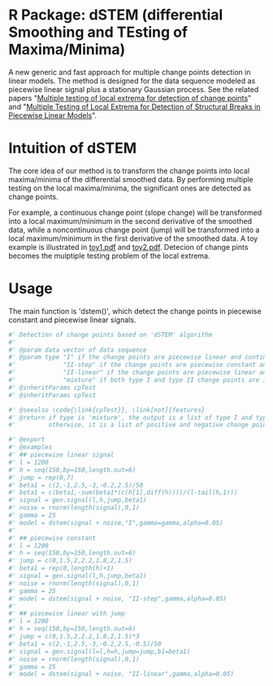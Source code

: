 # R Package: dSTEM (differential Smoothing and TEsting of Maxima/Minima)

A new generic and fast approach for multiple change points detection in linear models. The method is designed for the data sequence modeled as piecewise linear signal plus a stationary Gaussian process. See the related papers "[Multiple testing of local extrema for detection of change points](https://projecteuclid.org/journals/electronic-journal-of-statistics/volume-14/issue-2/Multiple-testing-of-local-extrema-for-detection-of-change-points/10.1214/20-EJS1751.full)" and "[Multiple Testing of Local Extrema for Detection of Structural Breaks in Piecewise Linear Models](https://arxiv.org/pdf/2308.04368)".

# Intuition of dSTEM

The core idea of our method is to transform the change points into local maxima/minima of the differential smoothed data. By performing multiple testing on the local maxima/minima, the significant ones are detected as change points.

For example, a continuous change point (slope change) will be transformed into a local maximum/minimum in the second derivative of the smoothed data, while a noncontinuous change point (jump) will be transformed into a local maximum/minimum in the first derivative of the smoothed data.
A toy example is illustrated in [toy1.pdf](https://github.com/zhibinghe/ChangePoint/files/8721035/illu1.pdf) and [toy2.pdf](https://github.com/zhibinghe/ChangePoint/files/8721085/Illu2_1.pdf). Detecion of change pints becomes the mulptiple testing problem of the local extrema.

# Usage

The main function is 'dstem()', which detect the change points in piecewise constant and piecewise linear signals.

``` r
#' Detection of change points based on 'dSTEM' algorithm
#'
#' @param data vector of data sequence
#' @param type "I" if the change points are piecewise linear and continuous;
#'             "II-step" if the change points are piecewise constant and noncontinuous;
#'             "II-linear" if the change points are piecewise linear and noncontinuous;
#'             "mixture" if both type I and type II change points are inclued in \code{data}
#' @inheritParams cpTest
#' @inheritParams cpTest

#' @seealso \code{\link{cpTest}}, \link[not]{features}
#' @return if type is 'mixture', the output is a list of type I and type II change points, 
#'         otherwise, it is a list of positive and negative change points

#' @export
#' @examples
#' ## piecewise linear signal
#' l = 1200
#' h = seq(150,by=150,length.out=6)
#' jump = rep(0,7)
#' beta1 = c(2,-1,2.5,-3,-0.2,2.5)/50
#' beta1 = c(beta1,-sum(beta1*(c(h[1],diff(h))))/(l-tail(h,1)))
#' signal = gen.signal(l,h,jump,beta1)
#' noise = rnorm(length(signal),0,1)
#' gamma = 25
#' model = dstem(signal + noise,"I",gamma=gamma,alpha=0.05)
#'
#' ## piecewise constant
#' l = 1200
#' h = seq(150,by=150,length.out=6)
#' jump = c(0,1.5,2,2.2,1.8,2,1.5)
#' beta1 = rep(0,length(h)+1)
#' signal = gen.signal(l,h,jump,beta1)
#' noise = rnorm(length(signal),0,1)
#' gamma = 25
#' model = dstem(signal + noise, "II-step",gamma,alpha=0.05)
#'
#' ## piecewise linear with jump
#' l = 1200
#' h = seq(150,by=150,length.out=6)
#' jump = c(0,1.5,2,2.2,1.8,2,1.5)*3
#' beta1 = c(2,-1,2.5,-3,-0.2,2.5,-0.5)/50
#' signal = gen.signal(l=l,h=h,jump=jump,b1=beta1)
#' noise = rnorm(length(signal),0,1)
#' gamma = 25
#' model = dstem(signal + noise, "II-linear",gamma,alpha=0.05)
```
